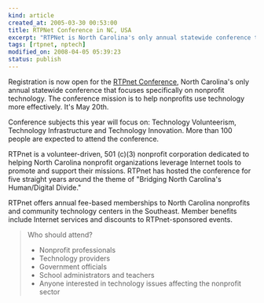 ```yaml
--- 
kind: article
created_at: 2005-03-30 00:53:00
title: RTPNet Conference in NC, USA
excerpt: "RTPNet is North Carolina's only annual statewide conference that focuses specifically on nonprofit technology"
tags: [rtpnet, nptech]
modified_on: 2008-04-05 05:39:23
status: publish
---
```


Registration is now open for the <a href="http://www.rtpnet.org/conf/">RTPnet Conference</a>, North Carolina's only annual statewide conference that focuses specifically on nonprofit technology. The conference mission is to help nonprofits use technology more effectively. It's May 20th.

Conference subjects this year will focus on: Technology Volunteerism, Technology Infrastructure and Technology Innovation. More than 100 people are expected to attend the conference.

RTPnet is a volunteer-driven, 501 (c)(3) nonprofit corporation dedicated to helping North Carolina nonprofit organizations leverage Internet tools to promote and support their missions. RTPnet has hosted the conference for five straight years around the theme of "Bridging North Carolina's Human/Digital Divide."

RTPnet offers annual fee-based memberships to North Carolina nonprofits and community technology centers in the Southeast. Member benefits include Internet services and discounts to RTPnet-sponsored events.
<blockquote class="large">Who should attend?

  * Nonprofit professionals
  * Technology providers
  * Government officials
  * School administrators and teachers
  * Anyone interested in technology issues affecting the nonprofit sector</blockquote>